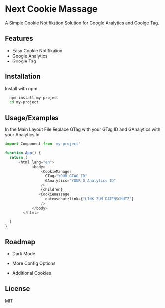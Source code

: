 
# Next Cookie Massage

A Simple Cookie Notifikation Solution for Google Analytics and Goolge Tag. 

## Features

- Easy Cookie Notifikation
- Google Analytics
- Google Tag

## Installation

Install  with npm

```bash
  npm install my-project
  cd my-project
```
    
## Usage/Examples
In the Main Layout File
Replace GTag with your GTag ID and GAnalytics with your Analytics Id

```javascript
import Component from 'my-project'

function App() {
  return (
      <html lang="en">
            <body>
                <CookieManager
                  GTag="YOUR GTAG ID"
                  GAnalytics="YOUR G Analytics ID"
                />
                {children}
               <Cookiemassage
                  datenschutzlink={"LINK ZUM DATENSCHUTZ"}
                />
            </body>
        </html>

  )
}
```

## Roadmap

- Dark Mode

- More Config Options

- Additional Cookies


## License

[MIT](https://choosealicense.com/licenses/mit/)

